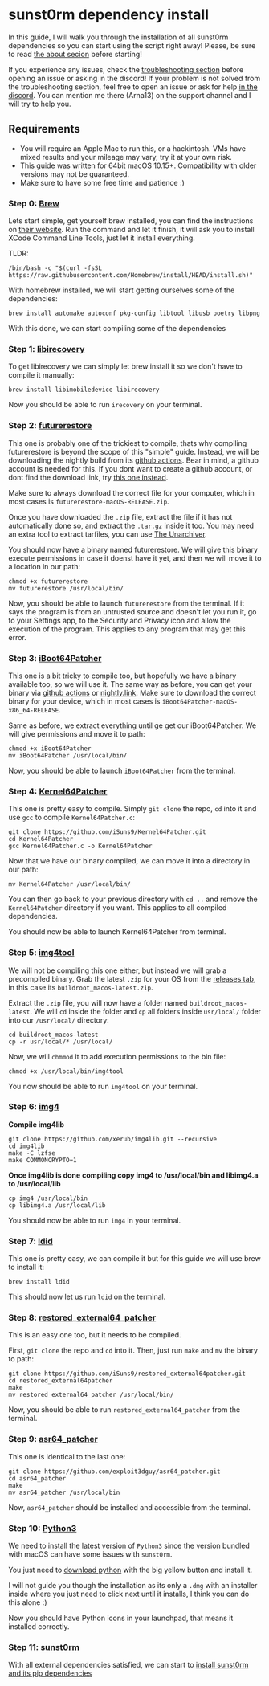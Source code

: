 # sunst0rm dependency install

In this guide, I will walk you through the installation of all sunst0rm dependencies so you can start using the script right away! Please, be sure to read [the about secion](../ABOUT.md) before starting!

If you experience any issues, check the [troubleshooting section](../misc/TROUBLESHOOTING.md) before opening an issue or asking in the discord! If your problem is not solved from the troubleshooting section, feel free to open an issue or ask for help [in the discord](https://discord.gg/TqVH6NBwS3). You can mention me there (Arna13) on the support channel and I will try to help you.


## Requirements
  - You will require an Apple Mac to run this, or a hackintosh. VMs have mixed results and your mileage may vary, try it at your own risk.
  - This guide was written for 64bit macOS 10.15+. Compatibility with older versions may not be guaranteed.
  - Make sure to have some free time and patience :)

### Step 0: [Brew](https://brew.sh/)
Lets start simple, get yourself brew installed, you can find the instructions on [their website](https://brew.sh/). Run the command and let it finish, it will ask you to install XCode Command Line Tools, just let it install everything.

TLDR:
```
/bin/bash -c "$(curl -fsSL https://raw.githubusercontent.com/Homebrew/install/HEAD/install.sh)"
```

With homebrew installed, we will start getting ourselves some of the dependencies:
```
brew install automake autoconf pkg-config libtool libusb poetry libpng
```

With this done, we can start compiling some of the dependencies


### Step 1: [libirecovery](https://github.com/libimobiledevice/libirecovery)
To get libirecovery we can simply let brew install it so we don't have to compile it manually:
```
brew install libimobiledevice libirecovery
```

Now you should be able to run ``irecovery`` on your terminal.

### Step 2: [futurerestore](https://github.com/futurerestore/futurerestore/)
This one is probably one of the trickiest to compile, thats why compiling futurerestore is beyond the scope of this "simple" guide.
Instead, we will be downloading the nightly build from its [github actions](https://github.com/futurerestore/futurerestore/actions). Bear in mind, a github account is needed for this. 
If you dont want to create a github account, or dont find the download link, try [this one instead](https://nightly.link/futurerestore/futurerestore/workflows/ci/main).

Make sure to always download the correct file for your computer, which in most cases is ``futurerestore-macOS-RELEASE.zip``.

Once you have downloaded the ``.zip`` file, extract the file if it has not automatically done so, and extract the ``.tar.gz`` inside it too. You may need an extra tool to extract tarfiles, you can use [The Unarchiver](https://theunarchiver.com/).

You should now have a binary named futurerestore.
We will give this binary execute permissions in case it doenst have it yet, and then we will move it to a location in our path:
```
chmod +x futurerestore
mv futurerestore /usr/local/bin/
```

Now, you should be able to launch ``futurerestore`` from the terminal.
If it says the program is from an untrusted source and doesn't let you run it, go to your Settings app, to the Security and Privacy icon and allow the execution of the program. This applies to any program that may get this error.

### Step 3: [iBoot64Patcher](https://github.com/Cryptiiiic/iBoot64Patcher)
This one is a bit tricky to compile too, but hopefully we have a binary available too, so we will use it.
The same way as before, you can get your binary via [github actions](https://github.com/Cryptiiiic/iBoot64Patcher/actions) or [nightly.link](https://nightly.link/Cryptiiiic/iBoot64Patcher/workflows/ci/main).
Make sure to download the correct binary for your device, which in most cases is ``iBoot64Patcher-macOS-x86_64-RELEASE``.


Same as before, we extract everything until ge get our iBoot64Patcher. We will give permissions and move it to path:
```
chmod +x iBoot64Patcher
mv iBoot64Patcher /usr/local/bin/
```
Now, you should be able to launch ``iBoot64Patcher`` from the terminal.

### Step 4: [Kernel64Patcher](https://github.com/iSuns9/Kernel64Patcher)
This one is pretty easy to compile. Simply ``git clone`` the repo, ``cd`` into it and use ``gcc`` to compile ``Kernel64Patcher.c``:
```
git clone https://github.com/iSuns9/Kernel64Patcher.git
cd Kernel64Patcher
gcc Kernel64Patcher.c -o Kernel64Patcher
```

Now that we have our binary compiled, we can move it into a directory in our path:
```
mv Kernel64Patcher /usr/local/bin/
```

You can then go back to your previous directory with ``cd ..`` and remove the ``Kernel64Patcher`` directory if you want. This applies to all compiled dependencies.

You should now be able to launch Kernel64Patcher from terminal.

### Step 5: [img4tool](https://github.com/tihmstar/img4tool/)
We will not be compiling this one either, but instead we will grab a precompiled binary.
Grab the latest ``.zip`` for your OS from the [releases tab](https://github.com/tihmstar/img4tool/releases), in this case its ``buildroot_macos-latest.zip``.

Extract the ``.zip`` file, you will now have a folder named ``buildroot_macos-latest``. We will ``cd`` inside the folder and ``cp`` all folders inside ``usr/local/`` folder into our ``/usr/local/`` directory:
```
cd buildroot_macos-latest
cp -r usr/local/* /usr/local/
```

Now, we will ``chmmod`` it to add execution permissions to the bin file:
```
chmod +x /usr/local/bin/img4tool
```

You now should be able to run ``img4tool`` on your terminal.

### Step 6: [img4](https://github.com/xerub/img4lib)
**Compile img4lib**
```
git clone https://github.com/xerub/img4lib.git --recursive
cd img4lib
make -C lzfse
make COMMONCRYPTO=1
```
**Once img4lib is done compiling copy img4 to /usr/local/bin and libimg4.a to /usr/local/lib**
```
cp img4 /usr/local/bin
cp libimg4.a /usr/local/lib
```
You should now be able to run ``img4`` in your terminal.

### Step 7: [ldid](https://github.com/ProcursusTeam/ldid)
This one is pretty easy, we can compile it but for this guide we will use brew to install it:
```
brew install ldid
```

This should now let us run ``ldid`` on the terminal.

### Step 8: [restored_external64_patcher](https://github.com/iSuns9/restored_external64patcher)
This is an easy one too, but it needs to be compiled.

First, ``git clone`` the repo and ``cd`` into it. Then, just run ``make`` and ``mv`` the binary to path:
```
git clone https://github.com/iSuns9/restored_external64patcher.git
cd restored_external64patcher
make
mv restored_external64_patcher /usr/local/bin/
```

Now, you should be able to run ``restored_external64_patcher`` from the terminal.

### Step 9: [asr64_patcher](https://github.com/exploit3dguy/asr64_patcher)
This one is identical to the last one:
```
git clone https://github.com/exploit3dguy/asr64_patcher.git
cd asr64_patcher
make
mv asr64_patcher /usr/local/bin
```
Now, ``asr64_patcher`` should be installed and accessible from the terminal.

### Step 10: [Python3](https://www.python.org/downloads/)
We need to install the latest version of ``Python3`` since the version bundled with macOS can have some issues with ``sunst0rm``. 

You just need to [download python](https://www.python.org/downloads/) with the big yellow button and install it. 

I will not guide you though the installation as its only a ``.dmg`` with an installer inside where you just need to click next until it installs, I think you can do this alone :)

Now you should have Python icons in your launchpad, that means it installed correctly.

### Step 11: [sunst0rm](./SUNST0RM.md)
With all external dependencies satisfied, we can start to [install sunst0rm and its pip dependencies](./SUNST0RM.md)
